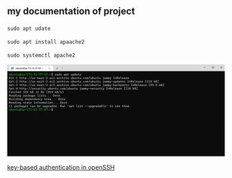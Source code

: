 ## my documentation of project

`sudo apt udate`

`sudo apt install apaache2`

`sudo systemctl apache2`

![Apache status](./images/apache-status.png)

[key-based authentication in openSSH](https://learn.microsoft.com/th-th/windows-server/administration/openssh/openssh_keymanagement)